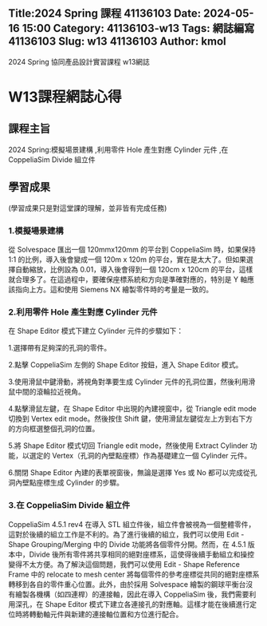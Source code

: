  Title:2024 Spring 課程 41136103 
 Date: 2024-05-16 15:00
 Category: 41136103-w13
 Tags: 網誌編寫 41136103
 Slug: w13 41136103
 Author: kmol
---

2024 Spring 協同產品設計實習課程 w13網誌

<!-- PELICAN_END_SUMMARY -->

# W13課程網誌心得

## 課程主旨

2024 Spring:模擬場景建構 ,利用零件 Hole 產生對應 Cylinder 元件 ,在 CoppeliaSim Divide 組立件

## 學習成果
(學習成果只是對這堂課的理解，並非皆有完成任務)

### 1.模擬場景建構

從 Solvespace 匯出一個 120mmx120mm 的平台到 CoppeliaSim 時，如果保持 1:1 的比例，導入後會變成一個 120m x 120m 的平台，實在是太大了。但如果選擇自動縮放，比例設為 0.01，導入後會得到一個 120cm x 120cm 的平台，這樣就合理多了。在這過程中，要確保座標系統和方向是準確對應的，特別是 Y 軸應該指向上方。這和使用 Siemens NX 繪製零件時的考量是一致的。

### 2.利用零件 Hole 產生對應 Cylinder 元件

在 Shape Editor 模式下建立 Cylinder 元件的步驟如下：

1.選擇帶有足夠深的孔洞的零件。

2.點擊 CoppeliaSim 左側的 Shape Editor 按鈕，進入 Shape Editor 模式。
 
3.使用滑鼠中鍵滑動，將視角對準要生成 Cylinder 元件的孔洞位置，然後利用滑鼠中間的滾輪拉近視角。
 
4.點擊滑鼠左鍵，在 Shape Editor 中出現的內建視窗中，從 Triangle edit mode 切換到 Vertex edit mode。然後按住 Shift  鍵，使用滑鼠左鍵從左上方到右下方的方向框選整個孔洞的位置。
 
5.將 Shape Editor 模式切回 Triangle edit mode，然後使用 Extract Cylinder 功能，以選定的 Vertex（孔洞的內壁點座標）作為基礎建立一個 Cylinder 元件。

6.關閉 Shape Editor 內建的表單視窗後，無論是選擇 Yes 或 No 都可以完成從孔洞內壁點座標生成 Cylinder 的步驟。

### 3.在 CoppeliaSim Divide 組立件

CoppeliaSim 4.5.1 rev4 在導入 STL 組立件後，組立件會被視為一個整體零件，這對於後續的組立工作是不利的。為了進行後續的組立，我們可以使用 Edit - Shape Grouping/Merging 中的 Divide 功能將各個零件分開。然而，在 4.5.1 版本中，Divide 後所有零件將共享相同的絕對座標系，這使得後續手動組立和操控變得不太方便。為了解決這個問題，我們可以使用 Edit - Shape Reference Frame 中的 relocate to mesh center 將每個零件的參考座標從共同的絕對座標系轉移到各自的零件重心位置。此外，由於採用 Solvespace 繪製的鋼球平衡台沒有繪製各機構（如四連桿）的連接軸，因此在導入 CoppeliaSim 後，我們需要利用深孔，在 Shape Editor 模式下建立各連接孔的對應軸。這樣才能在後續進行定位時將轉動軸元件與新建的連接軸位置和方位進行配合。




